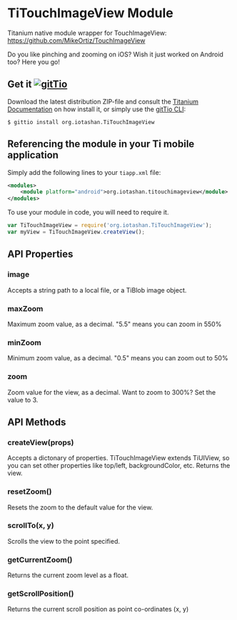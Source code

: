# TiTouchImageView Module

Titanium native module wrapper for TouchImageView: https://github.com/MikeOrtiz/TouchImageView

Do you like pinching and zooming on iOS? Wish it just worked on Android too? Here you go!

## Get it [![gitTio](http://gitt.io/badge.png)](http://gitt.io/component/org.iotashan.TiTouchImageView)
Download the latest distribution ZIP-file and consult the [Titanium Documentation](http://docs.appcelerator.com/titanium/latest/#!/guide/Using_a_Module) on how install it, or simply use the [gitTio CLI](http://gitt.io/cli):

`$ gittio install org.iotashan.TiTouchImageView`

## Referencing the module in your Ti mobile application 

Simply add the following lines to your `tiapp.xml` file:

```xml
<modules>
	<module platform="android">org.iotashan.titouchimageview</module>
</modules>
```

To use your module in code, you will need to require it.

```javascript
var TiTouchImageView = require('org.iotashan.TiTouchImageView');
var myView = TiTouchImageView.createView();
```

## API Properties

### image

Accepts a string path to a local file, or a TiBlob image object.

### maxZoom

Maximum zoom value, as a decimal. "5.5" means you can zoom in 550%

### minZoom

Minimum zoom value, as a decimal. "0.5" means you can zoom out to 50%

### zoom

Zoom value for the view, as a decimal. Want to zoom to 300%? Set the value to 3.

## API Methods

### createView(props)

Accepts a dictonary of properties. TiTouchImageView extends TiUIView, so you can set other properties like top/left, backgroundColor, etc. Returns the view.

### resetZoom()

Resets the zoom to the default value for the view.

### scrollTo(x, y)

Scrolls the view to the point specified.

### getCurrentZoom()

Returns the current zoom level as a float.

### getScrollPosition()

Returns the current scroll position as point co-ordinates (x, y)
